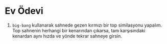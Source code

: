 # Ev Ödevi

1. `big-bang` kullanarak sahnede gezen kırmızı bir top similasyonu yapalım. Top sahnenin herhangi bir kenarından çıkarsa, tam karşısındaki kenardan aynı hızda ve yönde tekrar sahneye girsin.